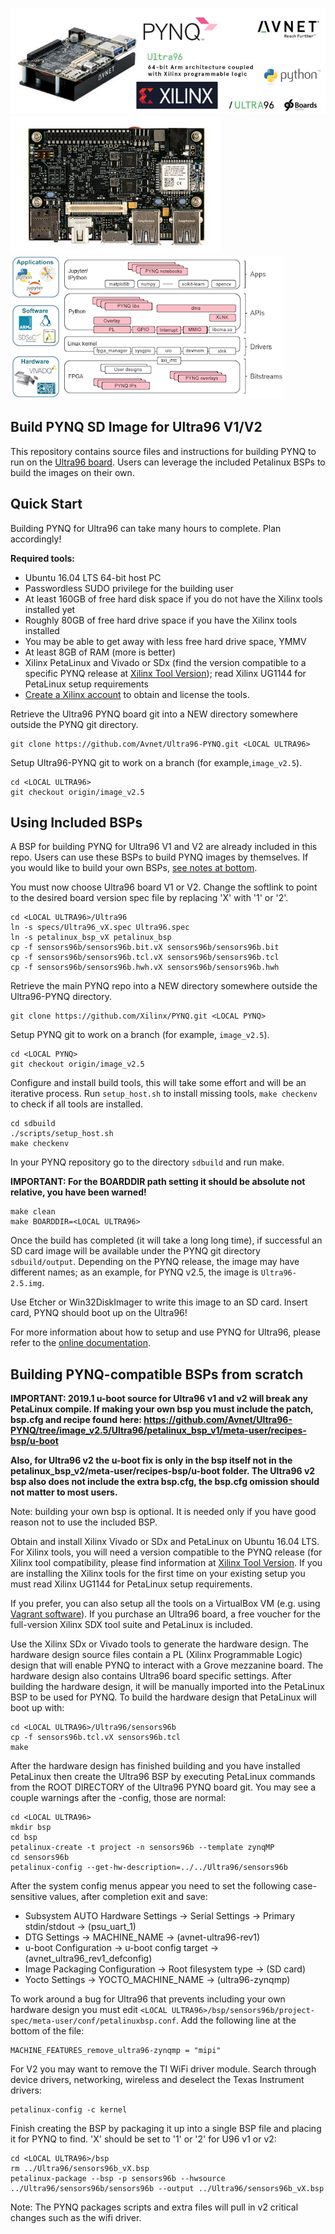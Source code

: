 ![alt tag](./ultra96-pynq.png)\
![alt tag](./ultra96_v2-pynq.png)
![alt tag](./software.png)

## Build PYNQ SD Image for Ultra96 V1/V2

This repository contains source files and instructions for building PYNQ to run on the 
[Ultra96 board](http://zedboard.org/product/ultra96). Users can leverage the included
Petalinux BSPs to build the images on their own.

## Quick Start

Building PYNQ for Ultra96 can take many hours to complete.  Plan accordingly!

**Required tools:**
* Ubuntu 16.04 LTS 64-bit host PC
* Passwordless SUDO privilege for the building user
* At least 160GB of free hard disk space if you do not have the Xilinx tools installed yet
* Roughly 80GB of free hard drive space if you have the Xilinx tools installed
* You may be able to get away with less free hard drive space, YMMV
* At least 8GB of RAM (more is better)
* Xilinx PetaLinux and Vivado or SDx (find the version compatible to a specific PYNQ release at
[Xilinx Tool Version](https://pynq.readthedocs.io/en/latest/pynq_sd_card.html));
read Xilinx UG1144 for PetaLinux setup requirements
* [Create a Xilinx account](https://www.xilinx.com/registration/create-account.html) to obtain and license the tools.

Retrieve the Ultra96 PYNQ board git into a NEW directory somewhere outside the PYNQ git directory.

```shell
git clone https://github.com/Avnet/Ultra96-PYNQ.git <LOCAL ULTRA96>
```

Setup Ultra96-PYNQ git to work on a branch (for example,`image_v2.5`).

```shell
cd <LOCAL ULTRA96>
git checkout origin/image_v2.5
```

## Using Included BSPs

A BSP for building PYNQ for Ultra96 V1 and V2 are already included in this repo.
Users can use these BSPs to build PYNQ images by themselves.
If you would like to build your own BSPs, [see notes at bottom](#building-pynq-compatible-bsps-from-scratch).

You must now choose Ultra96 board V1 or V2.  Change the softlink to point to the desired board version spec file by replacing 'X' with '1' or '2'.

```shell
cd <LOCAL ULTRA96>/Ultra96
ln -s specs/Ultra96_vX.spec Ultra96.spec
ln -s petalinux_bsp_vX petalinux_bsp
cp -f sensors96b/sensors96b.bit.vX sensors96b/sensors96b.bit
cp -f sensors96b/sensors96b.tcl.vX sensors96b/sensors96b.tcl
cp -f sensors96b/sensors96b.hwh.vX sensors96b/sensors96b.hwh
```

Retrieve the main PYNQ repo into a NEW directory somewhere outside the Ultra96-PYNQ directory.

```shell
git clone https://github.com/Xilinx/PYNQ.git <LOCAL PYNQ>
```

Setup PYNQ git to work on a branch (for example, `image_v2.5`).

```shell
cd <LOCAL PYNQ>
git checkout origin/image_v2.5
```

Configure and install build tools, this will take some effort and will be an iterative process. Run `setup_host.sh` to install missing tools, `make checkenv` to check if all tools are installed.

```shell
cd sdbuild
./scripts/setup_host.sh
make checkenv
```

In your PYNQ repository go to the directory `sdbuild` and run make.

**IMPORTANT: For the BOARDDIR path setting it should be absolute not relative, you have been warned!**

```shell
make clean
make BOARDDIR=<LOCAL ULTRA96>
```

Once the build has completed (it will take a long long time), if successful an SD card image will be available under the PYNQ git directory `sdbuild/output`.
Depending on the PYNQ release, the image may have different names; 
as an example, for PYNQ v2.5, the image is `Ultra96-2.5.img`.

Use Etcher or Win32DiskImager to write this image to an SD card. 
Insert card, PYNQ should boot up on the Ultra96!

For more information about how to setup and use PYNQ for Ultra96, please refer
to the [online documentation](https://ultra96-pynq.readthedocs.io/en/latest/).

## Building PYNQ-compatible BSPs from scratch

**IMPORTANT: 2019.1 u-boot source for Ultra96 v1 and v2 will break any PetaLinux compile. If making your own bsp you must include the patch, bsp.cfg and recipe found here: https://github.com/Avnet/Ultra96-PYNQ/tree/image_v2.5/Ultra96/petalinux_bsp_v1/meta-user/recipes-bsp/u-boot**

**Also, for Ultra96 v2 the u-boot fix is only in the bsp itself not in the petalinux_bsp_v2/meta-user/recipes-bsp/u-boot folder. The Ultra96 v2 bsp also does not include the extra bsp.cfg, the bsp.cfg omission should not matter to most users.**

Note: building your own bsp is optional.  It is needed only if you have good reason not to use the included BSP.

Obtain and install Xilinx Vivado or SDx and PetaLinux on Ubuntu 16.04 
LTS. For Xilinx tools, you will need a version compatible to the PYNQ release
(for Xilinx tool compatibility, please find information at 
[Xilinx Tool Version](https://pynq.readthedocs.io/en/latest/pynq_sd_card.html).
If you are installing the Xilinx tools for the first time on your 
existing setup you must read Xilinx UG1144 for PetaLinux setup requirements.

If you prefer, you can also setup all the tools on a VirtualBox VM 
(e.g. using [Vagrant software](https://pynq.readthedocs.io/en/latest/pynq_sd_card.html#prepare-the-building-environment)).
If you purchase an Ultra96 board, a free voucher for the full-version Xilinx 
SDX tool suite and PetaLinux is included.

Use the Xilinx SDx or Vivado tools to generate the hardware design.
The hardware design source files contain a PL (Xilinx Programmable Logic) 
design that will enable PYNQ to interact with a Grove mezzanine board.
The hardware design also contains Ultra96 board specific settings.
After building the hardware design, it will be manually imported into the 
PetaLinux BSP to be used for PYNQ. To build the hardware design that 
PetaLinux will boot up with:

```shell
cd <LOCAL ULTRA96>/Ultra96/sensors96b
cp -f sensors96b.tcl.vX sensors96b.tcl
make
```

After the hardware design has finished building and you have installed 
PetaLinux then create the Ultra96 BSP by executing PetaLinux commands from the 
ROOT DIRECTORY of the Ultra96 PYNQ board git. You may see a couple warnings 
after the -config, those are normal:

```shell
cd <LOCAL ULTRA96>
mkdir bsp
cd bsp
petalinux-create -t project -n sensors96b --template zynqMP
cd sensors96b
petalinux-config --get-hw-description=../../Ultra96/sensors96b
```

After the system config menus appear you need to set the following case-sensitive values, after completion exit and save:
* Subsystem AUTO Hardware Settings → Serial Settings → Primary stdin/stdout → (psu_uart_1)
* DTG Settings → MACHINE_NAME → (avnet-ultra96-rev1)
* u-boot Configuration → u-boot config target → (avnet_ultra96_rev1_defconfig)
* Image Packaging Configuration → Root filesystem type → (SD card)
* Yocto Settings → YOCTO_MACHINE_NAME → (ultra96-zynqmp)

To work around a bug for Ultra96 that prevents including your own hardware 
design you must edit `<LOCAL ULTRA96>/bsp/sensors96b/project-spec/meta-user/conf/petalinuxbsp.conf`.
Add the following line at the bottom of the file: 
```
MACHINE_FEATURES_remove_ultra96-zynqmp = "mipi"
```

For V2 you may want to remove the TI WiFi driver module. Search through 
device drivers, networking, wireless and deselect the Texas Instrument drivers:
```shell
petalinux-config -c kernel
```

Finish creating the BSP by packaging it up into a single BSP file and placing 
it for PYNQ to find. 'X' should be set to '1' or '2' for U96 v1 or v2:

```shell
cd <LOCAL ULTRA96>/bsp
rm ../Ultra96/sensors96b_vX.bsp
petalinux-package --bsp -p sensors96b --hwsource ../Ultra96/sensors96b/sensors96b --output ../Ultra96/sensors96b_vX.bsp
```

Note: The PYNQ packages scripts and extra files will pull in v2 critical changes such as the wifi driver.
